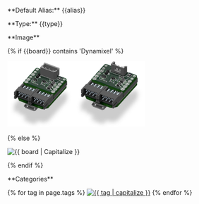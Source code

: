 <div class="sheet" markdown="1">
<p class="sheet-title" markdown="1">**Default Alias:** {{alias}}</p>
<p class="sheet-title" markdown="1">**Type:** {{type}}</p>
<p class="sheet-title" markdown="1">**Image**</p>
{% if {{board}} contains 'Dynamixel' %}
<p class="indent" markdown="1"><img height="150" src="/assets/img/dxl1-module.png" alt="Dynamixel 1}"><img height="150" src="/assets/img/dxl2-module.png" alt="Dynamixel 2"></p>
{% else %}
<p class="indent" markdown="1"><img height="150" src="/assets/img/{{ board | downcase }}-module.png" alt="{{ board | Capitalize }}"></p>
{% endif %}
<p class="sheet-title" markdown="1">**Categories**</p>
<p class="indent" markdown="1">
{% for tag in page.tags %}
  <a href="{{ "/" | absolute_url }}tags.html"><img height="50" src="/assets/img/sticker-{{ tag }}.png" alt="{{ tag | capitalize }}"></a>
{% endfor %}
</p>
</div>

